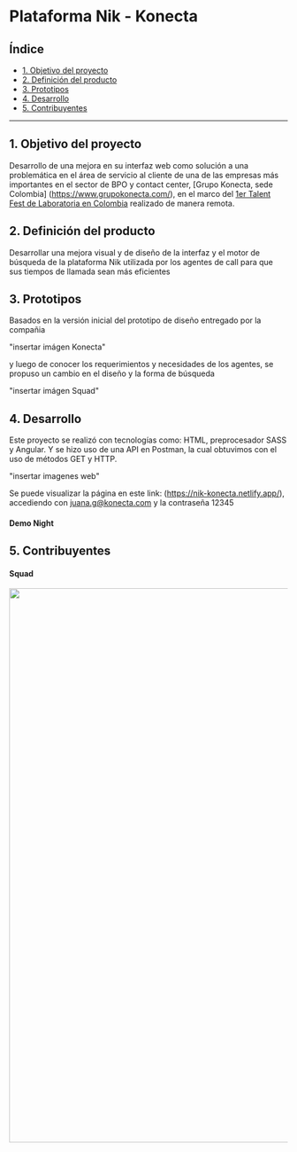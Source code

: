 # Plataforma Nik - Konecta

## Índice

* [1. Objetivo del proyecto](#1-objetivo-del-proyecto)
* [2. Definición del producto](#2-definición-del-producto)
* [3. Prototipos](#3-prototipos)
* [4. Desarrollo](#4-desarrollo)
* [5. Contribuyentes](#5-contribuyentes)

***

## 1. Objetivo del proyecto

Desarrollo de una mejora en su interfaz web como solución a una problemática en el área de servicio al cliente de una de las empresas más importantes en el sector de BPO y contact center, [Grupo Konecta, sede Colombia] (https://www.grupokonecta.com/), en el marco del [1er Talent Fest de Laboratoria en Colombia](https://talentfest.laboratoria.la/bogota) realizado de manera remota.

## 2. Definición del producto

Desarrollar una mejora visual y de diseño de la interfaz y el motor de búsqueda de la plataforma Nik utilizada por los agentes de call para que sus tiempos de llamada sean más eficientes 

## 3. Prototipos 

Basados en la versión inicial del prototipo de diseño entregado por la compañia 

"insertar imágen Konecta" 

y luego de conocer los requerimientos y necesidades de los agentes, se propuso un cambio en el diseño y la forma de búsqueda 

"insertar imágen Squad" 

## 4. Desarrollo 

Este proyecto se realizó con tecnologías como: HTML, preprocesador SASS y Angular.
Y se hizo uso de una API en Postman, la cual obtuvimos con el uso de métodos GET y HTTP. 

"insertar imagenes web"

Se puede visualizar la página en este link: (https://nik-konecta.netlify.app/), accediendo con juana.g@konecta.com y la contraseña 12345

#### Demo Night


## 5. Contribuyentes

#### Squad
<p align="center"> <img src="https://github.com/dalejac/TalentFest-Konecta/files/5992943/To.the.New.Parents.pdf" width="1000"> </p>



